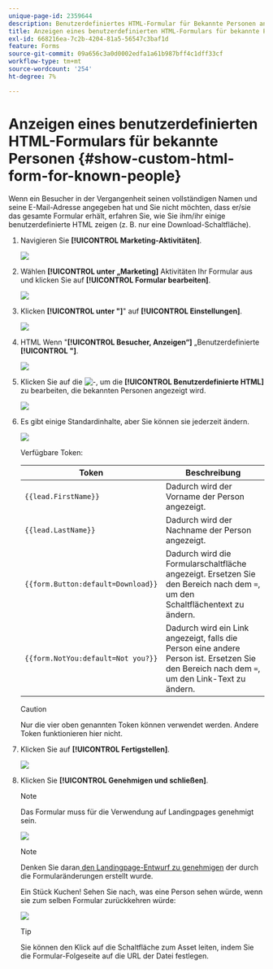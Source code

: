 ```yaml
---
unique-page-id: 2359644
description: Benutzerdefiniertes HTML-Formular für Bekannte Personen anzeigen - Marketo-Dokumente - Produktdokumentation
title: Anzeigen eines benutzerdefinierten HTML-Formulars für bekannte Personen
exl-id: 668216ea-7c2b-4204-81a5-56547c3baf1d
feature: Forms
source-git-commit: 09a656c3a0d0002edfa1a61b987bff4c1dff33cf
workflow-type: tm+mt
source-wordcount: '254'
ht-degree: 7%

---
```


# Anzeigen eines benutzerdefinierten HTML-Formulars für bekannte Personen {#show-custom-html-form-for-known-people}

Wenn ein Besucher in der Vergangenheit seinen vollständigen Namen und seine E-Mail-Adresse angegeben hat und Sie nicht möchten, dass er/sie das gesamte Formular erhält, erfahren Sie, wie Sie ihm/ihr einige benutzerdefinierte HTML zeigen (z. B. nur eine Download-Schaltfläche).

1. Navigieren Sie **[!UICONTROL Marketing-Aktivitäten]**.

   ![](assets/login-marketing-activities-5.png)

1. Wählen **[!UICONTROL unter „Marketing]** Aktivitäten Ihr Formular aus und klicken Sie auf **[!UICONTROL Formular bearbeiten]**.

   ![](assets/image2014-9-15-12-3a24-3a6.png)

1. Klicken **[!UICONTROL unter &quot;]**&quot; auf **[!UICONTROL Einstellungen]**.

   ![](assets/image2014-9-15-12-3a24-3a36.png)

1. HTML Wenn &quot;**[!UICONTROL Besucher, Anzeigen“]** „Benutzerdefinierte **[!UICONTROL &quot;]**.

   ![](assets/image2014-9-15-12-3a24-3a59.png)

1. Klicken Sie auf die ![-](assets/image2014-9-25-14-3a1-3a26.png), um die **[!UICONTROL Benutzerdefinierte HTML]** zu bearbeiten, die bekannten Personen angezeigt wird.

   ![](assets/image2014-9-15-12-3a25-3a38.png)

1. Es gibt einige Standardinhalte, aber Sie können sie jederzeit ändern.

   ![](assets/image2014-9-15-12-3a25-3a49.png)

   Verfügbare Token:

   | Token | Beschreibung |
   |---|---|
   | `{{lead.FirstName}}` | Dadurch wird der Vorname der Person angezeigt. |
   | `{{lead.LastName}}` | Dadurch wird der Nachname der Person angezeigt. |
   | `{{form.Button:default=Download}}` | Dadurch wird die Formularschaltfläche angezeigt. Ersetzen Sie den Bereich nach dem `=`, um den Schaltflächentext zu ändern. |
   | `{{form.NotYou:default=Not you?}}` | Dadurch wird ein Link angezeigt, falls die Person eine andere Person ist. Ersetzen Sie den Bereich nach dem `=`, um den Link-Text zu ändern. |

   >[!CAUTION]
   >
   >Nur die vier oben genannten Token können verwendet werden. Andere Token funktionieren hier nicht.

1. Klicken Sie auf **[!UICONTROL Fertigstellen]**.

   ![](assets/image2014-9-15-12-3a27-3a25.png)

1. Klicken Sie **[!UICONTROL Genehmigen und schließen]**.

   >[!NOTE]
   >
   >Das Formular muss für die Verwendung auf Landingpages genehmigt sein.

   ![](assets/image2014-9-15-12-3a27-3a53.png)

   >[!NOTE]
   >
   >Denken Sie daran[ den Landingpage-Entwurf zu genehmigen](/help/marketo/product-docs/demand-generation/landing-pages/understanding-landing-pages/approve-unapprove-or-delete-a-landing-page.md) der durch die Formularänderungen erstellt wurde.

   Ein Stück Kuchen! Sehen Sie nach, was eine Person sehen würde, wenn sie zum selben Formular zurückkehren würde:

   ![](assets/image2014-9-15-12-3a28-3a12.png)

   >[!TIP]
   >
   >Sie können den Klick auf die Schaltfläche zum Asset leiten, indem Sie die Formular-Folgeseite auf die URL der Datei festlegen.
